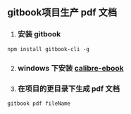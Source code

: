 ## gitbook项目生产 pdf 文档

1. ### 安装 gitbook
```
npm install gitbook-cli -g
```
2. ### windows 下安装 [calibre-ebook](https://calibre-ebook.com/download_windows)

3. ### 在项目的更目录下生成 pdf 文档
```
gitbook pdf fileName 
```
